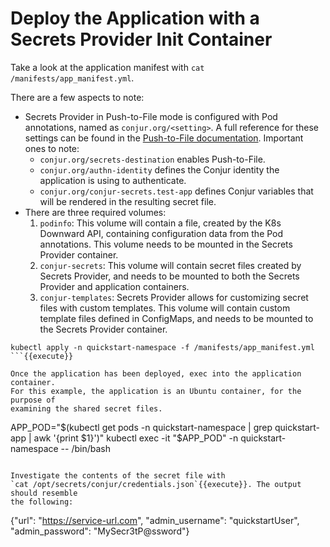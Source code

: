 # Deploy the Application with a Secrets Provider Init Container

Take a look at the application manifest with `cat /manifests/app_manifest.yml`.

There are a few aspects to note:
- Secrets Provider in Push-to-File mode is configured with Pod annotations,
  named as `conjur.org/<setting>`. A full reference for these settings can be
  found in the [Push-to-File documentation](https://github.com/cyberark/secrets-provider-for-k8s/blob/main/PUSH_TO_FILE.md#reference-table-of-configuration-annotations). Important ones to note:
  - `conjur.org/secrets-destination` enables Push-to-File.
  - `conjur.org/authn-identity` defines the Conjur identity the application is
    using to authenticate.
  - `conjur.org/conjur-secrets.test-app` defines Conjur variables that will be
    rendered in the resulting secret file.
- There are three required volumes:
  1. `podinfo`: This volume will contain a file, created by the K8s Downward
     API, containing configuration data from the Pod annotations. This volume
     needs to be mounted in the Secrets Provider container.
  2. `conjur-secrets`: This volume will contain secret files created by Secrets
     Provider, and needs to be mounted to both the Secrets Provider and
     application containers.
  3. `conjur-templates`: Secrets Provider allows for customizing secret files
     with custom templates. This volume will contain custom template files
     defined in ConfigMaps, and needs to be mounted to the Secrets Provider
     container.

```
kubectl apply -n quickstart-namespace -f /manifests/app_manifest.yml
```{{execute}}

Once the application has been deployed, exec into the application container.
For this example, the application is an Ubuntu container, for the purpose of
examining the shared secret files.

```
APP_POD="$(kubectl get pods -n quickstart-namespace | grep quickstart-app | awk '{print $1}')"
kubectl exec -it "$APP_POD" -n quickstart-namespace -- /bin/bash
```{{execute}}

Investigate the contents of the secret file with
`cat /opt/secrets/conjur/credentials.json`{{execute}}. The output should resemble
the following:

```
{"url": "https://service-url.com", "admin_username": "quickstartUser", "admin_password": "MySecr3tP@ssword"}
```
